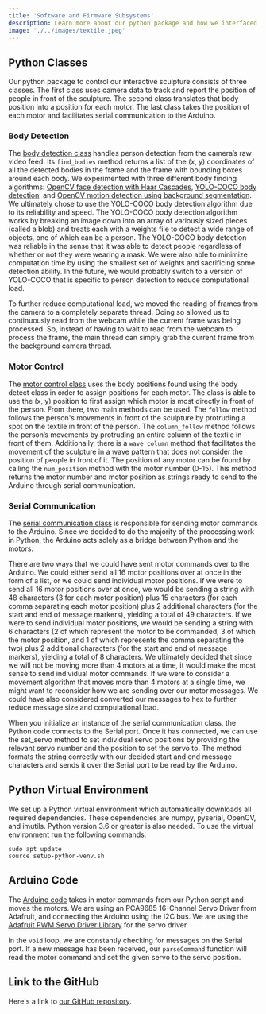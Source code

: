 ```yaml
---
title: 'Software and Firmware Subsystems'
description: Learn more about our python package and how we interfaced between Python and Arduino. 
image: './../images/textile.jpeg'
---
```


## Python Classes
Our python package to control our interactive sculpture consists of three classes. The first class uses camera data to track and report the position of people in front of the sculpture. The second class translates that body position into a position for each motor. The last class takes the position of each motor and facilitates serial communication to the Arduino.

### Body Detection
The [body detection class](https://github.com/mmadanguit/art-attack/blob/main/python-src/body/body_detect.py) handles person detection from the camera’s raw video feed. Its `find_bodies` method returns a list of the (x, y) coordinates of all the detected bodies in the frame and the frame with bounding boxes around each body. We experimented with three different body finding algorithms: [OpenCV face detection with Haar Cascades](https://docs.opencv.org/3.4/db/d28/tutorial_cascade_classifier.html), [YOLO-COCO body detection](https://pjreddie.com/darknet/yolo/), and [OpenCV motion detection using background segmentation](https://www.pyimagesearch.com/2015/05/25/basic-motion-detection-and-tracking-with-python-and-opencv/). We ultimately chose to use the YOLO-COCO body detection algorithm due to its reliability and speed. The YOLO-COCO body detection algorithm works by breaking an image down into an array of variously sized pieces (called a blob) and treats each with a weights file to detect a wide range of objects, one of which can be a person. The YOLO-COCO body detection was reliable in the sense that it was able to detect people regardless of whether or not they were wearing a mask. We were also able to minimize computation time by using the smallest set of weights and sacrificing some detection ability. In the future, we would probably switch to a version of YOLO-COCO that is specific to person detection to reduce computational load.

To further reduce computational load, we moved the reading of frames from the camera to a completely separate thread. Doing so allowed us to continuously read from the webcam while the current frame was being processed. So, instead of having to wait to read from the webcam to process the frame, the main thread can simply grab the current frame from the background camera thread. 

### Motor Control
The [motor control class](https://github.com/mmadanguit/art-attack/blob/main/python-src/motor/motor_ctrl.py) uses the body positions found using the body detect class in order to assign positions for each motor. The class is able to use the (x, y) position to first assign which motor is most directly in front of the person. From there, two main methods can be used. The `follow` method follows the person's movements in front of the sculpture by protruding a spot on the textile in front of the person. The `column_follow` method follows the person’s movements by protruding an entire column of the textile in front of them. Additionally, there is a `wave_column` method that facilitates the movement of the sculpture in a wave pattern that does not consider the position of people in front of it. The position of any motor can be found by calling the `num_position` method with the motor number (0-15). This method returns the motor number and motor position as strings ready to send to the Arduino through serial communication. 

### Serial Communication
The [serial communication class](https://github.com/mmadanguit/art-attack/blob/main/python-src/comms/serial_cmd.py) is responsible for sending motor commands to the Arduino. Since we decided to do the majority of the processing work in Python, the Arduino acts solely as a bridge between Python and the motors. 

There are two ways that we could have sent motor commands over to the Arduino. We could either send all 16 motor positions over at once in the form of a list, or we could send individual motor positions. If we were to send all 16 motor positions over at once, we would be sending a string with 48 characters (3 for each motor position) plus 15 characters (for each comma separating each motor position) plus 2 additional characters (for the start and end of message markers), yielding a total of 49 characters. If we were to send individual motor positions, we would be sending a string with 6 characters (2 of which represent the motor to be commanded, 3 of which the motor position, and 1 of which represents the comma separating the two) plus 2 additional characters (for the start and end of message markers), yielding a total of 8 characters. We ultimately decided that since we will not be moving more than 4 motors at a time, it would make the most sense to send individual motor commands. If we were to consider a movement algorithm that moves more than 4 motors at a single time, we might want to reconsider how we are sending over our motor messages. We could have also considered converted our messages to hex to further reduce message size and computational load.

When you initialize an instance of the serial communication class, the Python code connects to the Serial port. Once it has connected, we can use the set_servo method to set individual servo positions by providing the relevant servo number and the position to set the servo to. The method formats the string correctly with our decided start and end message characters and sends it over the Serial port to be read by the Arduino. 

## Python Virtual Environment
We set up a Python virtual environment which automatically downloads all required dependencies. These dependencies are numpy, pyserial, OpenCV, and imutils. Python version 3.6 or greater is also needed. To use the virtual environment run the following commands:
```
sudo apt update
source setup-python-venv.sh
```

## Arduino Code
The [Arduino code](https://github.com/mmadanguit/art-attack/blob/main/arduino-src/serial-cmd/serial-cmd.ino) takes in motor commands from our Python script and moves the motors. We are using an PCA9685 16-Channel Servo Driver from Adafruit, and connecting the Arduino using the I2C bus. We are using the [Adafruit PWM Servo Driver Library](https://github.com/adafruit/Adafruit-PWM-Servo-Driver-Library) for the servo driver. 

In the `void` loop, we are constantly checking for messages on the Serial port. If a new message has been received, our `parseCommand` function will read the motor command and set the given servo to the servo position.

## Link to the GitHub
Here's a link to [our GitHub repository](https://github.com/mmadanguit/art-attack).
